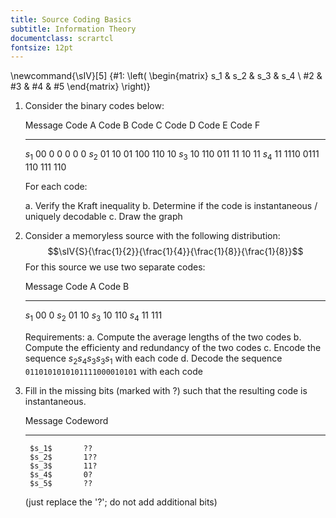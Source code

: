 ```yaml
---
title: Source Coding Basics
subtitle: Information Theory
documentclass: scrartcl
fontsize: 12pt
---
```


\newcommand{\sIV}[5] {#1: \left( \begin{matrix} s_1 & s_2 & s_3 & s_4 \\ #2 & #3 & #4  & #5 \end{matrix} \right)}


1. Consider the binary codes below:

     Message     Code A		   Code B		  Code C	  Code D	  Code E	  Code F
    ---------   --------     -----------	----------	----------	----------	----------
      $s_1$        $00$			$0$			  $0$		  $0$		  $0$		  $0$
      $s_2$        $01$			$10$		  $01$		  $100$		  $110$		  $10$
      $s_3$        $10$			$110$		  $011$		  $11$		  $10$		  $11$
      $s_4$        $11$			$1110$		  $0111$	  $110$		  $111$		  $110$
    
    For each code:
    
    a. Verify the Kraft inequality
    b. Determine if the code is instantaneous / uniquely decodable
    c. Draw the graph


2. Consider a memoryless source with the following distribution:
$$\sIV{S}{\frac{1}{2}}{\frac{1}{4}}{\frac{1}{8}}{\frac{1}{8}}$$
	For this source we use two separate codes:

	  Message      Code A	   Code B
	-----------  ----------  ----------
	  $s_1$        $00$			$0$
	  $s_2$        $01$			$10$
	  $s_3$        $10$			$110$
	  $s_4$        $11$			$111$
	
	Requirements:
	a. Compute the average lengths of the two codes
	b. Compute the efficienty and redundancy of the two codes
	c. Encode the sequence $s_2s_4s_3s_3s_1$ with each code
	d. Decode the sequence `0110101010101111000010101` with each code

1. Fill in the missing bits (marked with ?) such that the resulting code is instantaneous.

	  Message       Codeword
	----------- -------------------
		$s_1$       ??
		$s_2$       1??
		$s_3$       11?
		$s_4$       0?
		$s_5$       ??

	(just replace the '?'; do not add additional bits)
    

